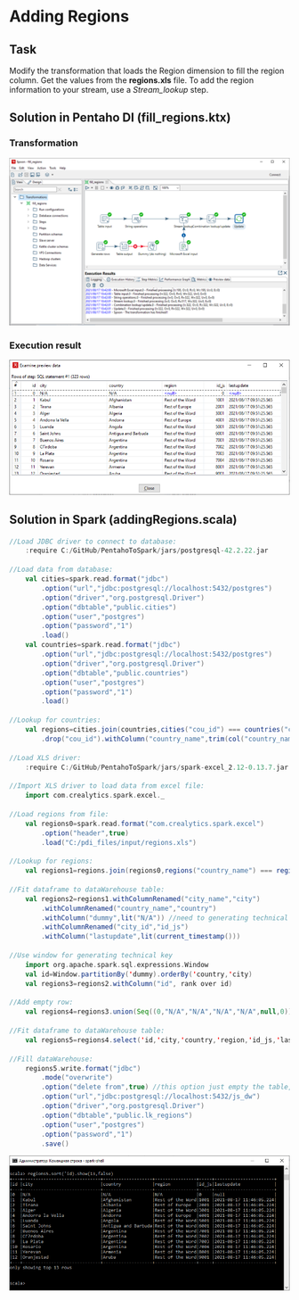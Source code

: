 # Adding Regions
## Task
Modify the transformation that loads the Region dimension to fill the region column. Get the values from the __regions.xls__ file. To add the region information to your stream, use a _Stream_lookup_ step.
## Solution in Pentaho DI (fill_regions.ktx)
### Transformation
![img](https://github.com/shumasey/PentahoToSpark/blob/main/Screenshots/AddingRegions_PDItransf.png)
### Execution result
![img](https://github.com/shumasey/PentahoToSpark/blob/main/Screenshots/AddingRegions_PDI.png)
## Solution in Spark (addingRegions.scala)
```scala
//Load JDBC driver to connect to database:
	:require C:/GitHub/PentahoToSpark/jars/postgresql-42.2.22.jar

//Load data from database:
	val cities=spark.read.format("jdbc")
		.option("url","jdbc:postgresql://localhost:5432/postgres")
		.option("driver","org.postgresql.Driver")
		.option("dbtable","public.cities")
		.option("user","postgres")
		.option("password","1")
		.load()
	val countries=spark.read.format("jdbc")
		.option("url","jdbc:postgresql://localhost:5432/postgres")
		.option("driver","org.postgresql.Driver")
		.option("dbtable","public.countries")
		.option("user","postgres")
		.option("password","1")
		.load()
		
//Lookup for countries:
	val regions=cities.join(countries,cities("cou_id") === countries("cou_id"),"inner")
		.drop("cou_id").withColumn("country_name",trim(col("country_name")))

//Load XLS driver:
	:require C:/GitHub/PentahoToSpark/jars/spark-excel_2.12-0.13.7.jar

//Import XLS driver to load data from excel file:
	import com.crealytics.spark.excel._

//Load regions from file:
	val regions0=spark.read.format("com.crealytics.spark.excel")
		.option("header",true)
		.load("C:/pdi_files/input/regions.xls")

//Lookup for regions:
	val regions1=regions.join(regions0,regions("country_name") === regions0("country"),"left").drop("country")

//Fit dataframe to dataWarehouse table:
	val regions2=regions1.withColumnRenamed("city_name","city")
		.withColumnRenamed("country_name","country")
		.withColumn("dummy",lit("N/A"))	//need to generating technical key
		.withColumnRenamed("city_id","id_js")
		.withColumn("lastupdate",lit(current_timestamp()))
		
//Use window for generating technical key
	import org.apache.spark.sql.expressions.Window
	val id=Window.partitionBy('dummy).orderBy('country,'city)
	val regions3=regions2.withColumn("id", rank over id)

//Add empty row:
	val regions4=regions3.union(Seq((0,"N/A","N/A","N/A","N/A",null,0)).toDF)

//Fit dataframe to dataWarehouse table:
	val regions5=regions4.select('id,'city,'country,'region,'id_js,'lastupdate)

//Fill dataWarehouse:
	regions5.write.format("jdbc")
		.mode("overwrite")
		.option("delete from",true)	//this option just empty the table, otherwise new table will be created
		.option("url","jdbc:postgresql://localhost:5432/js_dw")
		.option("driver","org.postgresql.Driver")
		.option("dbtable","public.lk_regions")
		.option("user","postgres")
		.option("password","1")
		.save()
```
![img](https://github.com/shumasey/PentahoToSpark/blob/main/Screenshots/AddingRegions_Spark.png)